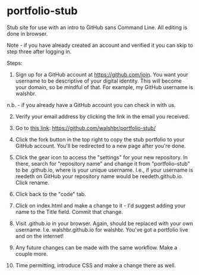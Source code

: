 # portfolio-stub
Stub site for use with an intro to GitHub sans Command Line. All editing is done in browser. 

Note - if you have already created an account and verified it you can skip to step three after logging in.

Steps:

1. Sign up for a GitHub account at https://github.com/join. You want your username to be descriptive of your digital identity. This will become your domain, so be mindful of that. For example, my GitHub username is walshbr.

n.b. - if you already have a GitHub account you can check in with us.

2. Verify your email address by clicking the link in the email you received.

3. Go to [this link](https://github.com/walshbr/portfolio-stub/): https://github.com/walshbr/portfolio-stub/

4. Click the fork button in the top right to copy the stub portfolio to your GitHub account. You'll be redirected to a new page after you're done.

5. Click the gear icon to access the "settings" for your new repository. In there, search for "repository name" and change it from "portfolio-stub" to be <username>.github.io, where <username> is your unique username. I.e., if your username is reedeth on GitHub your repository name would be reedeth.github.io. Click rename.

6. Click back to the "code" tab.

7. Click on index.html and make a change to it - I'd suggest adding your name to the Title field. Commit that change.

8. Visit <username>.github.io in your browser. Again, <username> should be replaced with your own username. I.e. walshbr.github.io for walshbr. You've got a portfolio live and on the internet! 
  
9. Any future changes can be made with the same workflow. Make a couple more. 

10. Time permitting, introduce CSS and make a change there as well.
